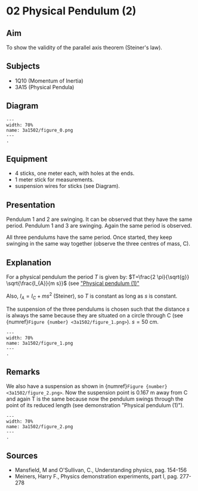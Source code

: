 # 02 Physical Pendulum (2)   
  
## Aim   
 To show the validity of the parallel axis theorem (Steiner's law).    
  
## Subjects   
* 1Q10 (Momentum of Inertia) 
* 3A15 (Physical Pendula)   

## Diagram
    
```{figure} figures/figure_0.png  
---  
width: 70%  
name: 3a1502/figure_0.png  
---  
. 
```
     
  
## Equipment   
 *  4 sticks, one meter each, with holes at the ends. 
 *  1 meter stick for measurements. 
 *  suspension wires for sticks (see Diagram).
    
  
## Presentation   
 Pendulum 1 and 2 are swinging. It can be observed that they have the same period. Pendulum 1 and 3 are swinging. Again the same period is observed.

All three pendulums have the same period. Once started, they keep swinging in the same way together (observe the three centres of mass, C).
 
  
## Explanation   
For a physical pendulum the period $T$ is given by: $T=\frac{2 \pi}{\sqrt{g}} \sqrt{\frac{I_{A}}{m s}}$ (see ["Physical pendulum (1)"](/book/3%20oscillations%20and%20waves/3A%20osc/3A15%20Physical%20Pendula/3A1501%20Physical%20Pendulum/3A1501.md)

Also, $I_{A}=I_{C}+m s^{2}$ (Steiner), so $T$ is constant as long as $s$ is constant.

The suspension of the three pendulums is chosen such that the distance $s$ is always the same because they are situated on a circle through $\mathrm{C}$ (see {numref}`Figure {number} <3a1502/figure_1.png>`). $s=50 \mathrm{~cm}$.

```{figure} figures/figure_1.png  
---  
width: 70%  
name: 3a1502/figure_1.png  
---  
. 
```

  
## Remarks   
We also have a suspension as shown in {numref}`Figure {number} <3a1502/figure_2.png>`. Now the suspension point is $0.167 \mathrm{~m}$ away from $\mathrm{C}$ and again $\mathrm{T}$ is the same because now the pendulum swings through the point of its reduced length (see demonstration "Physical pendulum (1)").   
 
```{figure} figures/figure_2.png  
---  
width: 70%  
name: 3a1502/figure_2.png  
---  
. 
```
   
## Sources
 *  Mansfield, M and O'Sullivan, C., Understanding physics, pag. 154-156 
 *  Meiners, Harry F., Physics demonstration experiments, part I, pag. 277-278
  